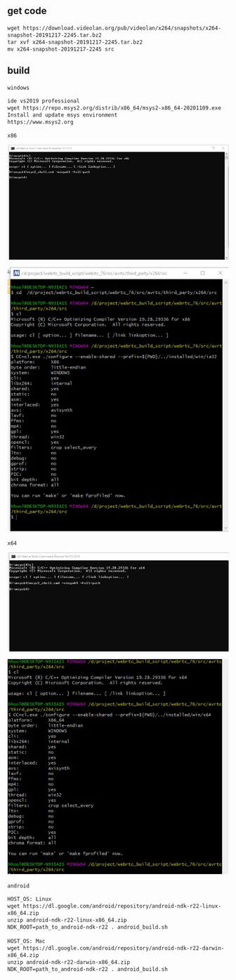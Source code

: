 #
## get code
```
wget https://download.videolan.org/pub/videolan/x264/snapshots/x264-snapshot-20191217-2245.tar.bz2
tar xvf x264-snapshot-20191217-2245.tar.bz2
mv x264-snapshot-20191217-2245 src
```
## build
`windows`
```
ide vs2019 professional
wget https://repo.msys2.org/distrib/x86_64/msys2-x86_64-20201109.exe
Install and update msys environment
https://www.msys2.org
```
`x86`

![Image](doc/x86_native_win.jpg "x86 Native Tools Command Prompt for VS 2019")

![Image](doc/msys2_x86_win.jpg "msys2 x86 console")

`x64`

![Image](doc/x64_native_win.jpg "x64 Native Tools Command Prompt for VS 2019")

![Image](doc/msys2_x64_win.jpg "msys2 x64 console")

`android`
```
HOST_OS: Linux
wget https://dl.google.com/android/repository/android-ndk-r22-linux-x86_64.zip
unzip android-ndk-r22-linux-x86_64.zip
NDK_ROOT=path_to_android-ndk-r22 . android_build.sh

HOST_OS: Mac
wget https://dl.google.com/android/repository/android-ndk-r22-darwin-x86_64.zip
unzip android-ndk-r22-darwin-x86_64.zip
NDK_ROOT=path_to_android-ndk-r22 . android_build.sh
```